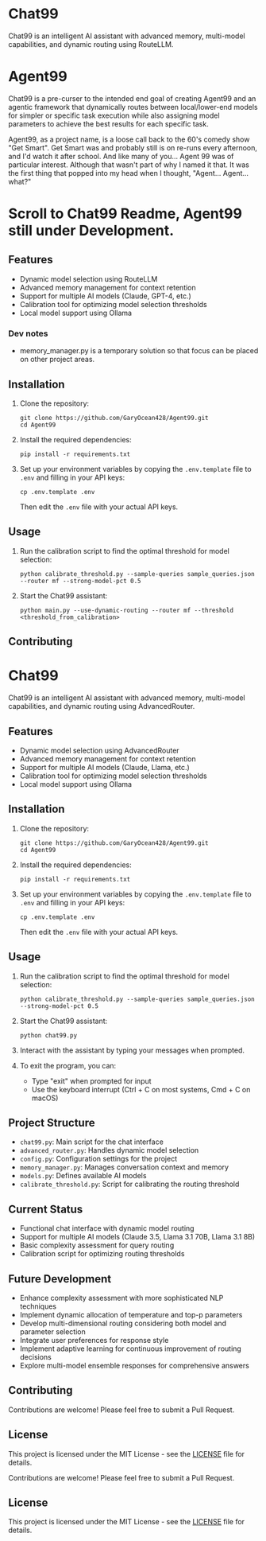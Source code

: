 # Chat99

Chat99 is an intelligent AI assistant with advanced memory, multi-model capabilities, and dynamic routing using RouteLLM.

# Agent99

Chat99 is a pre-curser to the intended end goal of creating Agent99 and an agentic framework that dynamically routes between local/lower-end models for simpler or specific task execution while also assigning model parameters to achieve the best results for each specific task.

Agent99, as a project name, is a loose call back to the 60's comedy show "Get Smart". Get Smart was and probably still is on re-runs every afternoon, and I'd watch it after school. And like many of you... Agent 99 was of particular interest. Although that wasn't part of why I named it that. It was the first thing that popped into my head when I thought, "Agent... Agent... what?"

# Scroll to Chat99 Readme, Agent99 still under Development. 

## Features

- Dynamic model selection using RouteLLM
- Advanced memory management for context retention
- Support for multiple AI models (Claude, GPT-4, etc.)
- Calibration tool for optimizing model selection thresholds
- Local model support using Ollama

### Dev notes

- memory_manager.py is a temporary solution so that focus can be placed on other project areas. 

## Installation

1. Clone the repository:
   ```
   git clone https://github.com/GaryOcean428/Agent99.git
   cd Agent99
   ```

2. Install the required dependencies:
   ```
   pip install -r requirements.txt
   ```

3. Set up your environment variables by copying the `.env.template` file to `.env` and filling in your API keys:
   ```
   cp .env.template .env
   ```
   Then edit the `.env` file with your actual API keys.

## Usage

1. Run the calibration script to find the optimal threshold for model selection:
   ```
   python calibrate_threshold.py --sample-queries sample_queries.json --router mf --strong-model-pct 0.5
   ```

2. Start the Chat99 assistant:
   ```
   python main.py --use-dynamic-routing --router mf --threshold <threshold_from_calibration>
   ```

## Contributing

# Chat99

Chat99 is an intelligent AI assistant with advanced memory, multi-model capabilities, and dynamic routing using AdvancedRouter.

## Features

- Dynamic model selection using AdvancedRouter
- Advanced memory management for context retention
- Support for multiple AI models (Claude, Llama, etc.)
- Calibration tool for optimizing model selection thresholds
- Local model support using Ollama

## Installation

1. Clone the repository:
   ```
   git clone https://github.com/GaryOcean428/Agent99.git
   cd Agent99
   ```

2. Install the required dependencies:
   ```
   pip install -r requirements.txt
   ```

3. Set up your environment variables by copying the `.env.template` file to `.env` and filling in your API keys:
   ```
   cp .env.template .env
   ```
   Then edit the `.env` file with your actual API keys.

## Usage

1. Run the calibration script to find the optimal threshold for model selection:
   ```
   python calibrate_threshold.py --sample-queries sample_queries.json --strong-model-pct 0.5
   ```

2. Start the Chat99 assistant:
   ```
   python chat99.py
   ```

3. Interact with the assistant by typing your messages when prompted.

4. To exit the program, you can:
   - Type "exit" when prompted for input
   - Use the keyboard interrupt (Ctrl + C on most systems, Cmd + C on macOS)

## Project Structure

- `chat99.py`: Main script for the chat interface
- `advanced_router.py`: Handles dynamic model selection
- `config.py`: Configuration settings for the project
- `memory_manager.py`: Manages conversation context and memory
- `models.py`: Defines available AI models
- `calibrate_threshold.py`: Script for calibrating the routing threshold

## Current Status

- Functional chat interface with dynamic model routing
- Support for multiple AI models (Claude 3.5, Llama 3.1 70B, Llama 3.1 8B)
- Basic complexity assessment for query routing
- Calibration script for optimizing routing thresholds

## Future Development

- Enhance complexity assessment with more sophisticated NLP techniques
- Implement dynamic allocation of temperature and top-p parameters
- Develop multi-dimensional routing considering both model and parameter selection
- Integrate user preferences for response style
- Implement adaptive learning for continuous improvement of routing decisions
- Explore multi-model ensemble responses for comprehensive answers

## Contributing

Contributions are welcome! Please feel free to submit a Pull Request.

## License

This project is licensed under the MIT License - see the [LICENSE](LICENSE) file for details.

Contributions are welcome! Please feel free to submit a Pull Request.

## License

This project is licensed under the MIT License - see the [LICENSE](LICENSE) file for details.
